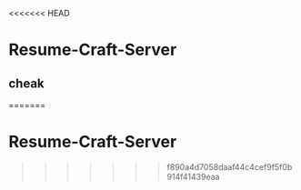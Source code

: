 <<<<<<< HEAD
# Resume-Craft-Server

## cheak
=======
# Resume-Craft-Server
>>>>>>> f890a4d7058daaf44c4cef9f5f0b914f41439eaa
